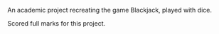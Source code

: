An academic project recreating the game Blackjack, played with dice.

Scored full marks for this project.
